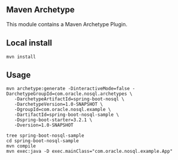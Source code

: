 ## Maven Archetype

This module contains a Maven Archetype Plugin.

## Local install

```
mvn install
```
## Usage

```
mvn archetype:generate -DinteractiveMode=false -DarchetypeGroupId=com.oracle.nosql.archetypes \
   -DarchetypeArtifactId=spring-boot-nosql \
   -DarchetypeVersion=1.0-SNAPSHOT \
   -DgroupId=com.oracle.nosql.example \
   -DartifactId=spring-boot-nosql-sample \
   -Dspring-boot-starter=3.2.1 \
   -Dversion=1.0-SNAPSHOT 
```

```
tree spring-boot-nosql-sample
cd spring-boot-nosql-sample
mvn compile
mvn exec:java -D exec.mainClass="com.oracle.nosql.example.App"
```
